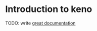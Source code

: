 # Introduction to keno

TODO: write [great documentation](http://jacobian.org/writing/what-to-write/)
